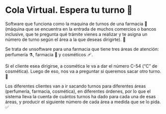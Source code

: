 # Cola Virtual. Espera tu turno :safety_vest:

Software que funciona como la maquina de turnos de una farmacia :test_tube: (máquina que se encuentra en la entrada de muchos comercios o
bancos inclusive, que te pregunta qué trámite vienes a realizar y te asigna un número de turno
según el área a la que deseas dirigirte). :page_facing_up:

Se trata de unsoftware para una farmacia que tiene tres áreas de atención:
perfumería :alembic:, farmacia :test_tube: y cosméticos :adhesive_bandage:. 

Si el cliente esea dirigirse, a cosmética le va a dar el número C-54
(“C” de cosmética). Luego de eso, nos va a preguntar si queremos sacar otro turno. :page_facing_up:

Los diferentes clientes van a ir sacando turnos para diferentes áreas (perfumería, farmacia,
cosmética), en diferentes órdenes, por lo que el sistema lleva la cuenta de cuántos turnos
ha dado para cada una de esas áreas, y producir el siguiente número de cada área a medida
que se lo pida. :white_check_mark:
